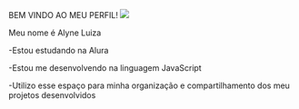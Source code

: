 BEM VINDO AO MEU PERFIL!
![](![image](https://github.com/user-attachments/assets/818d9f3a-ff04-478b-8f3a-814a32031d2c))

Meu nome é Alyne Luiza

-Estou estudando na Alura  

-Estou me desenvolvendo na linguagem JavaScript

-Utilizo esse espaço para minha organização e compartilhamento dos meu projetos desenvolvidos
